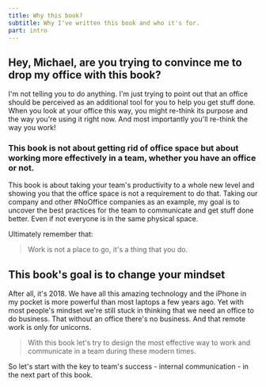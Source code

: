 ```yaml
---
title: Why this book?
subtitle: Why I've written this book and who it's for.
part: intro
---
```



## Hey, Michael, are you trying to convince me to drop my office with this book?

I'm not telling you to do anything. I'm just trying to point out that an office should be perceived as an additional tool for you to help you get stuff done. When you look at your office this way, you might re-think its purpose and the way you're using it right now. And most importantly you'll re-think the way you work!

### This book is not about getting rid of office space but about working more effectively in a team, whether you have an office or not.

This book is about taking your team's productivity to a whole new level and showing you that the office space is not a requirement to do that. Taking our company and other #NoOffice companies as an example, my goal is to uncover the best practices for the team to communicate and get stuff done better. Even if not everyone is in the same physical space.

Ultimately remember that:

> Work is not a place to go, it's a thing that you do.

## This book's goal is to change your mindset

After all, it's 2018. We have all this amazing technology and the iPhone in my pocket is more powerful than most laptops a few years ago. Yet with most people's mindset we're still stuck in thinking that we need an office to do business. That without an office there's no business. And that remote work is only for unicorns.

> With this book let's try to design the most effective way to work and communicate in a team during these modern times.

So let's start with the key to team's success - internal communication - in the next part of this book.